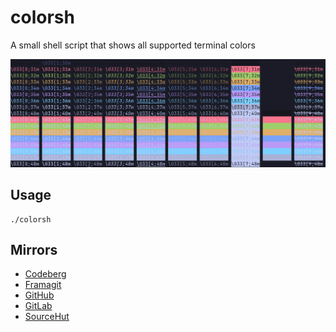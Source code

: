 # colorsh
A small shell script that shows all supported terminal colors

<p align=center><img src=colorsh.png></p>

## Usage
```Shell
./colorsh
```

## Mirrors
- [Codeberg](https://codeberg.org/firasuke/colorsh)
- [Framagit](https://framagit.org/firasuke/colorsh)
- [GitHub](https://github.com/firasuke/colorsh)
- [GitLab](https://gitlab.com/firasuke/colorsh)
- [SourceHut](https://git.sr.ht/~firasuke/colorsh)
